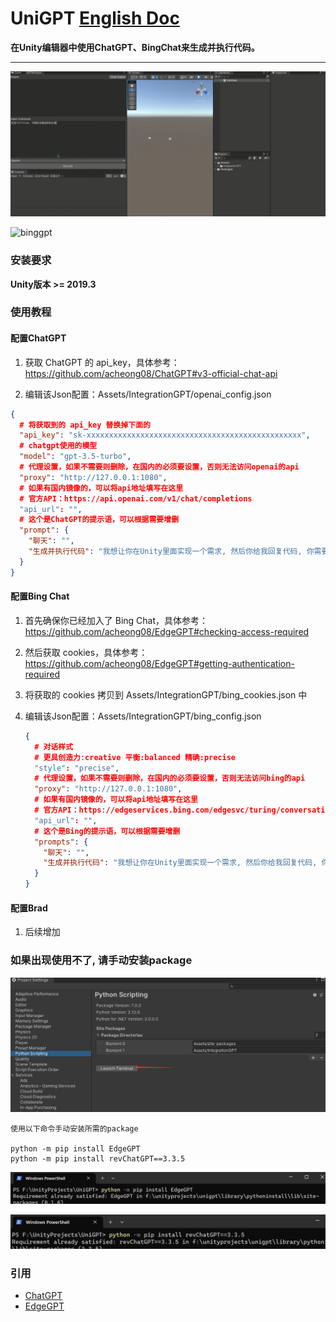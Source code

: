 # UniGPT	[English Doc](https://github.com/tylearymf/UniGPT/blob/main/README_EN.md)

**在Unity编辑器中使用ChatGPT、BingChat来生成并执行代码。**

---

![chatgpt](Screenshots/chatgpt.gif)

![binggpt](Screenshots/binggpt.gif)



### 安装要求

**Unity版本 >= 2019.3**

### 使用教程

#### 配置ChatGPT

1. 获取 ChatGPT 的 api_key，具体参考：https://github.com/acheong08/ChatGPT#v3-official-chat-api

2. 编辑该Json配置：Assets/IntegrationGPT/openai_config.json

```json
{
  # 将获取到的 api_key 替换掉下面的
  "api_key": "sk-xxxxxxxxxxxxxxxxxxxxxxxxxxxxxxxxxxxxxxxxxxxxxxxx",
  # chatgpt使用的模型
  "model": "gpt-3.5-turbo",
  # 代理设置，如果不需要则删除，在国内的必须要设置，否则无法访问openai的api
  "proxy": "http://127.0.0.1:1080",
  # 如果有国内镜像的，可以将api地址填写在这里
  # 官方API：https://api.openai.com/v1/chat/completions
  "api_url": "",
  # 这个是ChatGPT的提示语，可以根据需要增删
  "prompt": {
    "聊天": "",
	"生成并执行代码": "我想让你在Unity里面实现一个需求, 然后你给我回复代码, 你需要将实现逻辑写在TemplateClass中的Test静态方法里面, 我希望我不需要设置任何东西, 只手动调用Test方法后就能得到正确的结果, 我希望你只回复代码, 而不是其他任何内容, 不要注释.\n我的第一个需求是\n"
  }
}
```

#### 配置Bing Chat

1. 首先确保你已经加入了 Bing Chat，具体参考：https://github.com/acheong08/EdgeGPT#checking-access-required

2. 然后获取 cookies，具体参考：https://github.com/acheong08/EdgeGPT#getting-authentication-required

3. 将获取的 cookies 拷贝到 Assets/IntegrationGPT/bing_cookies.json 中

4. 编辑该Json配置：Assets/IntegrationGPT/bing_config.json

   ```json
   {
     # 对话样式
     # 更具创造力:creative 平衡:balanced 精确:precise
     "style": "precise",
     # 代理设置，如果不需要则删除，在国内的必须要设置，否则无法访问bing的api
     "proxy": "http://127.0.0.1:1080",
     # 如果有国内镜像的，可以将api地址填写在这里
     # 官方API：https://edgeservices.bing.com/edgesvc/turing/conversation/create
     "api_url": "",
     # 这个是Bing的提示语，可以根据需要增删
     "prompts": {
       "聊天": "",
       "生成并执行代码": "我想让你在Unity里面实现一个需求, 然后你给我回复代码, 你需要将实现逻辑写在TemplateClass中的Test静态方法里面, 并正确引用命名空间, 我希望我不需要设置任何东西, 只手动调用Test方法后就能得到正确的结果,我希望你只回复代码, 而不是其他任何内容, 不要注释.\n我的第一个需求是\n"
     }
   }
   ```

#### 配置Brad

1. 后续增加





### 如果出现使用不了, 请手动安装package

![image-20230324020733689](Screenshots/image-20230324020733689.png)

```
使用以下命令手动安装所需的package

python -m pip install EdgeGPT
python -m pip install revChatGPT==3.3.5
```

![image-20230324021009501](Screenshots/image-20230324021009501.png)

![image-20230324021128716](Screenshots/image-20230324021128716.png)



### 引用
- [ChatGPT](https://github.com/acheong08/ChatGPT)
- [EdgeGPT](https://github.com/acheong08/EdgeGPT)
